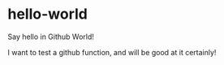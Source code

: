 # hello-world
Say hello in Github World!

I want to test a github function, and will be good at it certainly!
